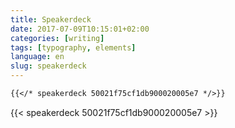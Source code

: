 ```yaml
---
title: Speakerdeck
date: 2017-07-09T10:15:01+02:00
categories: [writing]
tags: [typography, elements]
language: en
slug: speakerdeck
---
```


```markdown
{{</* speakerdeck 50021f75cf1db900020005e7 */>}}
```

{{< speakerdeck 50021f75cf1db900020005e7 >}}